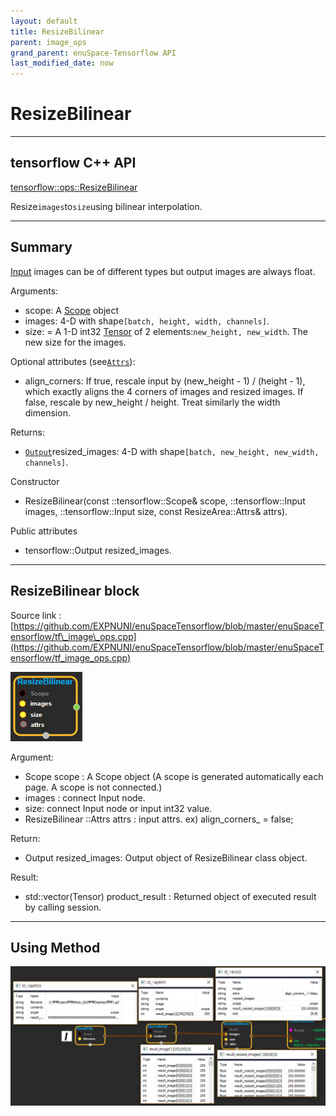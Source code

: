 ```yaml
--- 
layout: default 
title: ResizeBilinear 
parent: image_ops 
grand_parent: enuSpace-Tensorflow API 
last_modified_date: now 
--- 
```


# ResizeBilinear

---

## tensorflow C++ API

[tensorflow::ops::ResizeBilinear](https://www.tensorflow.org/api_docs/cc/class/tensorflow/ops/resize-bilinear)

Resize`images`to`size`using bilinear interpolation.

---

## Summary

[Input](https://www.tensorflow.org/api_docs/cc/class/tensorflow/input.html#classtensorflow_1_1_input) images can be of different types but output images are always float.

Arguments:

* scope: A [Scope](https://www.tensorflow.org/api_docs/cc/class/tensorflow/scope.html#classtensorflow_1_1_scope) object
* images: 4-D with shape`[batch, height, width, channels]`.
* size: = A 1-D int32 [Tensor](https://www.tensorflow.org/api_docs/cc/class/tensorflow/tensor.html#classtensorflow_1_1_tensor) of 2 elements:`new_height, new_width`. The new size for the images.

Optional attributes \(see[`Attrs`](https://www.tensorflow.org/api_docs/cc/struct/tensorflow/ops/quantized-resize-bilinear/attrs.html#structtensorflow_1_1ops_1_1_quantized_resize_bilinear_1_1_attrs)\):

* align\_corners: If true, rescale input by \(new\_height - 1\) / \(height - 1\), which exactly aligns the 4 corners of images and resized images. If false, rescale by new\_height / height. Treat similarly the width dimension.

Returns:

* [`Output`](https://www.tensorflow.org/api_docs/cc/class/tensorflow/output.html#classtensorflow_1_1_output)resized\_images: 4-D with shape`[batch, new_height, new_width, channels]`.

Constructor

* ResizeBilinear\(const ::tensorflow::Scope& scope, ::tensorflow::Input images, ::tensorflow::Input size,  const ResizeArea::Attrs& attrs\).

Public attributes

* tensorflow::Output resized\_images.

---

## ResizeBilinear block

Source link : [https://github.com/EXPNUNI/enuSpaceTensorflow/blob/master/enuSpaceTensorflow/tf\_image\_ops.cpp](https://github.com/EXPNUNI/enuSpaceTensorflow/blob/master/enuSpaceTensorflow/tf_image_ops.cpp)

![](./assets/image_ResizeBilinear_Symbol.png)

Argument:

* Scope scope : A Scope object \(A scope is generated automatically each page. A scope is not connected.\)
* images : connect  Input node.
* size: connect Input node or input int32 value.
* ResizeBilinear ::Attrs  attrs : input attrs. ex\) align\_corners\_ = false;

Return:

* Output resized\_images: Output object of ResizeBilinear class object.

Result:

* std::vector\(Tensor\) product\_result : Returned object of executed result by calling session.

---

## Using Method

![](./assets/image_ResizeBilinear_Method.png)


